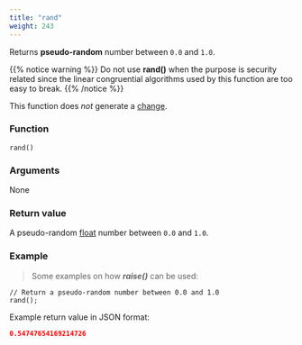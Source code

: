 ```yaml
---
title: "rand"
weight: 243
---
```


Returns **pseudo-random** number between `0.0` and `1.0`.

{{% notice warning %}}
Do not use **rand()** when the purpose is security related since the linear
congruential algorithms used by this function are too easy to break.
{{% /notice %}}

This function does *not* generate a [change](../../overview/changes).

### Function

`rand()`

### Arguments

None

### Return value

A pseudo-random [float](../../data-types/float) number between `0.0` and `1.0`.

### Example

> Some examples on how ***raise()*** can be used:

```thingsdb,should_pass
// Return a pseudo-random number between 0.0 and 1.0
rand();
```

Example return value in JSON format:

```json
0.54747654169214726
```

